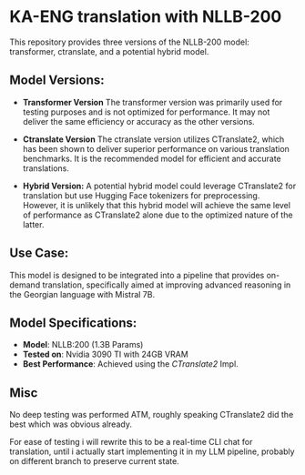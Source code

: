 # KA-ENG translation with NLLB-200 

This repository provides three versions of the NLLB-200 model: transformer, ctranslate, and a potential hybrid model.

## Model Versions:

- **Transformer Version**
    The transformer version was primarily used for testing purposes and is not optimized for performance. It may not deliver the same efficiency or accuracy as the other versions.

- **Ctranslate Version**
    The ctranslate version utilizes CTranslate2, which has been shown to deliver superior performance on various translation benchmarks. It is the recommended model for efficient and accurate translations.

- **Hybrid Version:**
    A potential hybrid model could leverage CTranslate2 for translation but use Hugging Face tokenizers for preprocessing. However, it is unlikely that this hybrid model will achieve the same level of performance as CTranslate2 alone due to the optimized nature of the latter.

## Use Case:

This model is designed to be integrated into a pipeline that provides on-demand translation, specifically aimed at improving advanced reasoning in the Georgian language with Mistral 7B.

## Model Specifications:

- **Model**: NLLB:200 (1.3B Params)
- **Tested on**: Nvidia 3090 TI with 24GB VRAM
- **Best Performance**: Achieved using the *CTranslate2* Impl.

## Misc

No deep testing was performed ATM, roughly speaking CTranslate2 did the best which was obvious already.

For ease of testing i will rewrite this to be a real-time CLI chat for translation, until i actually start implementing it in my LLM pipeline, probably on different branch to preserve current state.